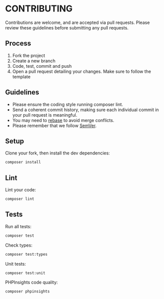 # CONTRIBUTING

Contributions are welcome, and are accepted via pull requests. Please review these guidelines before submitting any pull requests.

## Process

1. Fork the project
1. Create a new branch
1. Code, test, commit and push
1. Open a pull request detailing your changes. Make sure to follow the template

## Guidelines

- Please ensure the coding style running composer lint.
- Send a coherent commit history, making sure each individual commit in your pull request is meaningful.
- You may need to [rebase](https://git-scm.com/book/en/v2/Git-Branching-Rebasing) to avoid merge conflicts.
- Please remember that we follow [SemVer](https://semver.org/).

## Setup

Clone your fork, then install the dev dependencies:

```sh
composer install
```

## Lint

Lint your code:

```sh
composer lint
```

## Tests

Run all tests:

```sh
composer test
```

Check types:

```sh
composer test:types
```

Unit tests:

```sh
composer test:unit
```

PHPInsights code quality:

```
composer phpinsights
```
